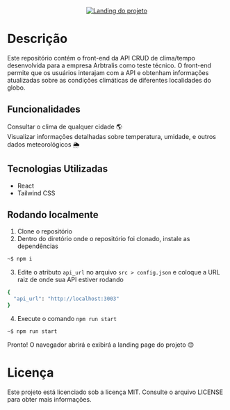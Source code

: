 <p align="center">
  <a href="" target="blank"><img src="https://res.cloudinary.com/dmo7nzytn/image/upload/v1687982181/image_2_qbhcsz.png" alt="Landing do projeto" /></a>
</p>

# Descrição
Este repositório contém o front-end da API CRUD de clima/tempo desenvolvida para a empresa Arbtralis como teste técnico. O front-end permite que os usuários interajam com a API e obtenham informações atualizadas sobre as condições climáticas de diferentes localidades do globo.

## Funcionalidades
Consultar o clima de qualquer cidade 🌎 <br/>
Visualizar informações detalhadas sobre temperatura, umidade, e outros dados meteorológicos 🌦️ <br/>
##  Tecnologias Utilizadas
- React
- Tailwind CSS

## Rodando localmente
1. Clone o repositório
2. Dentro do diretório onde o repositório foi clonado, instale as dependências
```bash
~$ npm i
```
3. Edite o atributo `api_url` no arquivo `src > config.json` e coloque a URL raiz de onde sua API estiver rodando
```bash
{
  "api_url": "http://localhost:3003"
}
```
4. Execute o comando `npm run start`
```bash
~$ npm run start
```
Pronto! O navegador abrirá e exibirá a landing page do projeto 😊

# Licença
Este projeto está licenciado sob a licença MIT. Consulte o arquivo LICENSE para obter mais informações.
